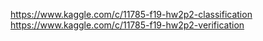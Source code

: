 https://www.kaggle.com/c/11785-f19-hw2p2-classification
https://www.kaggle.com/c/11785-f19-hw2p2-verification
